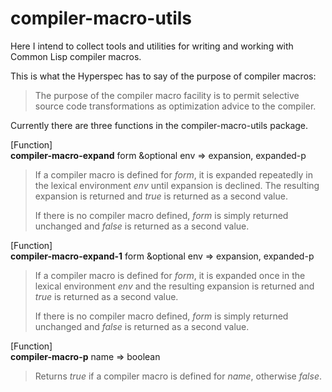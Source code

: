 compiler-macro-utils
====================

Here I intend to collect tools and utilities for writing and working with
Common Lisp compiler macros.

This is what the Hyperspec has to say of the purpose of compiler macros:
> The purpose of the compiler macro facility is to permit selective source code
> transformations as optimization advice to the compiler.

Currently there are three functions in the compiler-macro-utils package.

[Function]  
__compiler-macro-expand__ form &optional env => expansion, expanded-p

> If a compiler macro is defined for _form_, it is expanded repeatedly in the
> lexical environment _env_ until expansion is declined. The resulting expansion
> is returned and _true_ is returned as a second value.
> 
> If there is no compiler macro defined, _form_ is simply returned unchanged and
> _false_ is returned as a second value.


[Function]  
__compiler-macro-expand-1__ form &optional env => expansion, expanded-p

> If a compiler macro is defined for _form_, it is expanded once in the
> lexical environment _env_ and the resulting expansion is returned and _true_
> is returned as a second value.
> 
> If there is no compiler macro defined, _form_ is simply returned unchanged and
> _false_ is returned as a second value.


[Function]  
__compiler-macro-p__ name => boolean

> Returns _true_ if a compiler macro is defined for _name_, otherwise _false_.

